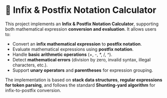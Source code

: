 # 🧮 Infix & Postfix Notation Calculator  

This project implements an **Infix & Postfix Notation Calculator**, supporting both mathematical expression **conversion and evaluation**. It allows users to:  

- Convert an **infix mathematical expression** to **postfix notation**.  
- Evaluate mathematical expressions using **postfix notation**.  
- Handle **basic arithmetic operations** (+, -, *, /, ^).  
- Detect **mathematical errors** (division by zero, invalid syntax, illegal characters, etc.).  
- Support **unary operators** and **parentheses** for expression grouping.  

The implementation is based on **stack data structures**, **regular expressions for token parsing**, and follows the standard **Shunting-yard algorithm** for infix-to-postfix conversion.  
